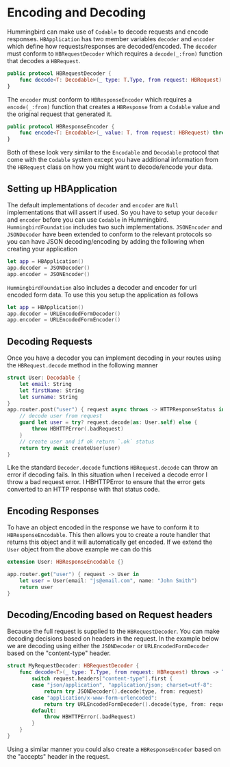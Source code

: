 #  Encoding and Decoding

Hummingbird can make use of `Codable` to decode requests and encode responses. `HBApplication` has two member variables `decoder` and `encoder` which define how requests/responses are decoded/encoded. The `decoder` must conform to `HBRequestDecoder` which requires a `decode(_:from)` function that decodes a `HBRequest`. 

```swift
public protocol HBRequestDecoder {
    func decode<T: Decodable>(_ type: T.Type, from request: HBRequest) throws -> T
}
```

The `encoder` must conform to `HBResponseEncoder` which requires a `encode(_:from)` function that creates a `HBResponse` from a `Codable` value and the original request that generated it.

```swift
public protocol HBResponseEncoder {
    func encode<T: Encodable>(_ value: T, from request: HBRequest) throws -> HBResponse
}
```

Both of these look very similar to the `Encodable` and `Decodable` protocol that come with the `Codable` system except you have additional information from the `HBRequest` class on how you might want to decode/encode your data.

## Setting up HBApplication

The default implementations of `decoder` and `encoder` are `Null` implementations that will assert if used. So you have to setup your `decoder` and `encoder` before you can use `Codable` in Hummingbird. `HummingbirdFoundation` includes two such implementations. `JSONEncoder` and `JSONDecoder` have been extended to conform to the relevant protocols so you can have JSON decoding/encoding by adding the following when creating your application

```swift
let app = HBApplication()
app.decoder = JSONDecoder()
app.encoder = JSONEncoder()
```

`HummingbirdFoundation` also includes a decoder and encoder for url encoded form data. To use this you setup the application as follows

```swift
let app = HBApplication()
app.decoder = URLEncodedFormDecoder()
app.encoder = URLEncodedFormEncoder()
```

## Decoding Requests

Once you have a decoder you can implement decoding in your routes using the `HBRequest.decode` method in the following manner

```swift
struct User: Decodable {
    let email: String
    let firstName: String
    let surname: String
}
app.router.post("user") { request async throws -> HTTPResponseStatus in
    // decode user from request
    guard let user = try? request.decode(as: User.self) else {
        throw HBHTTPError(.badRequest)
    }
    // create user and if ok return `.ok` status
    return try await createUser(user)
}
```
Like the standard `Decoder.decode` functions `HBRequest.decode` can throw an error if decoding fails. In this situation when I received a decode error I throw a bad request error. I HBHTTPError to ensure that the error gets converted to an HTTP response with that status code.

## Encoding Responses

To have an object encoded in the response we have to conform it to `HBResponseEncodable`. This then allows you to create a route handler that returns this object and it will automatically get encoded. If we extend the `User` object from the above example we can do this

```swift
extension User: HBResponseEncodable {}

app.router.get("user") { request -> User in
    let user = User(email: "js@email.com", name: "John Smith")
    return user
}
```

## Decoding/Encoding based on Request headers

Because the full request is supplied to the `HBRequestDecoder`. You can make decoding decisions based on headers in the request. In the example below we are decoding using either the `JSONDecoder` or `URLEncodedFormDecoder` based on the "content-type" header.

```swift
struct MyRequestDecoder: HBRequestDecoder {
    func decode<T>(_ type: T.Type, from request: HBRequest) throws -> T where T : Decodable {
        switch request.headers["content-type"].first {
        case "json/application", "application/json; charset=utf-8":
            return try JSONDecoder().decode(type, from: request)
        case "application/x-www-form-urlencoded":
            return try URLEncodedFormDecoder().decode(type, from: request)
        default:
            throw HBHTTPError(.badRequest)
        }
    }
}
```

Using a similar manner you could also create a `HBResponseEncoder` based on the "accepts" header in the request.
